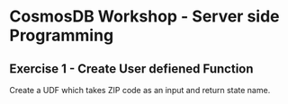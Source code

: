 # CosmosDB Workshop - Server side Programming

## Exercise 1 - Create User defiened Function
Create a UDF which takes ZIP code as an input and return state name.

